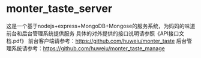 # monter_taste_server
这是一个基于nodejs+express+MongoDB+Mongose的服务系统，为妈妈的味道前台和后台管理系统提供服务
具体的对外提供的接口说明请参照《API接口文档.pdf》
前台客户端请参考：https://github.com/huweiu/monter_taste
后台管理系统请参考：https://github.com/huweiu/monter_taste_manage
